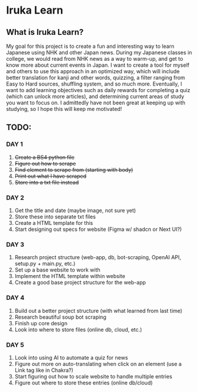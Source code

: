 # Iruka Learn

## What is Iruka Learn?
My goal for this project is to create a fun and interesting way to learn Japanese using NHK and other Japan news. During my Japanese classes in college, we would read from NHK news as a way to warm-up, and get to know more about current events in Japan. I want to create a tool for myself and others to use this approach in an optimized way, which will include better translation for kanji and other words, quizzing, a filter ranging from Easy to Hard sources, shuffling system, and so much more. Eventually, I want to add learning objectives such as daily rewards for completing a quiz (which can unlock more articles), and determining current areas of study you want to focus on. I admittedly have not been great at keeping up with studying, so I hope this will keep me motivated!

## TODO:

### DAY 1
1. ~~Create a BS4 python file~~
2. ~~Figure out how to scrape~~
3. ~~Find element to scrape from (starting with body)~~
4. ~~Print out what I have scraped~~
5. ~~Store into a txt file instead~~

### DAY 2
1. Get the title and date (maybe image, not sure yet)
2. Store these into separate txt files
3. Create a HTML template for this
4. Start designing out specs for website (Figma w/ shadcn or Next UI?)

### DAY 3
1. Research project structure (web-app, db, bot-scraping, OpenAI API, setup.py + main.py, etc.)
2. Set up a base website to work with
3. Implement the HTML template within website
4. Create a good base project structure for the web-app 

### DAY 4
1. Build out a better project structure (with what learned from last time)
2. Research beautiful soup bot scraping
3. Finish up core design
4. Look into where to store files (online db, cloud, etc.)

### DAY 5
1. Look into using AI to automate a quiz for news
2. Figure out more on auto-translating when click on an element (use a Link tag like in Chakra?)
3. Start figuring out how to scale website to handle multiple entries
4. Figure out where to store these entries (online db/cloud)
